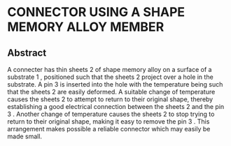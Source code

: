# CONNECTOR USING A SHAPE MEMORY ALLOY MEMBER

## Abstract
A connecter has thin sheets 2 of shape memory alloy on a surface of a substrate 1 , positioned such that the sheets 2 project over a hole in the substrate. A pin 3 is inserted into the hole with the temperature being such that the sheets 2 are easily deformed. A suitable change of temperature causes the sheets 2 to attempt to return to their original shape, thereby establishing a good electrical connection between the sheets 2 and the pin 3 . Another change of temperature causes the sheets 2 to stop trying to return to their original shape, making it easy to remove the pin 3 . This arrangement makes possible a reliable connector which may easily be made small.